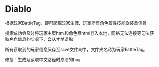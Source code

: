 # Diablo
根据玩家BattleTag，即可爬取玩家生涯、玩家所有角色属性技能及装备信息    

搜索成功会及时将玩家主页html和角色页html存入本地，网络无法连接等无法获取角色信息的状况下，会从本地读取     

所有获取到的玩家信息保存至save文件夹中，文件夹名称为玩家BattleTag。  

修复：生成及读取中文路径时崩溃的bug
